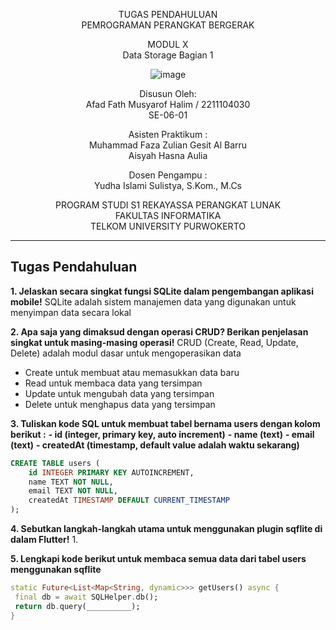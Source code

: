 <div align="center">

TUGAS PENDAHULUAN
<br>
PEMROGRAMAN PERANGKAT BERGERAK

MODUL X
<br>
Data Storage Bagian 1

![image](https://lac.telkomuniversity.ac.id/wp-content/uploads/2021/01/cropped-1200px-Telkom_University_Logo.svg-270x270.png)

Disusun Oleh:
<br>
Afad Fath Musyarof Halim / 2211104030
<br>
SE-06-01

Asisten Praktikum :
<br>
Muhammad Faza Zulian Gesit Al Barru
<br>
Aisyah Hasna Aulia

Dosen Pengampu :
<br>
Yudha Islami Sulistya, S.Kom., M.Cs

PROGRAM STUDI S1 REKAYASSA PERANGKAT LUNAK
<br>
FAKULTAS INFORMATIKA 
<br>
TELKOM UNIVERSITY PURWOKERTO

</div>

---

## Tugas Pendahuluan

**1. Jelaskan secara singkat fungsi SQLite dalam pengembangan aplikasi mobile!**
SQLite adalah sistem manajemen data yang digunakan untuk menyimpan data secara lokal

**2. Apa saja yang dimaksud dengan operasi CRUD? Berikan penjelasan singkat untuk masing-masing operasi!**
CRUD (Create, Read, Update, Delete) adalah modul dasar untuk mengoperasikan data

- Create untuk membuat atau memasukkan data baru
- Read untuk membaca data yang tersimpan
- Update untuk mengubah data yang tersimpan
- Delete untuk menghapus data yang tersimpan

**3. Tuliskan kode SQL untuk membuat tabel bernama users dengan kolom berikut :**
**- id (integer, primary key, auto increment)**
**- name (text)**
**- email (text)**
**- createdAt (timestamp, default value adalah waktu sekarang)**

```sql
CREATE TABLE users (
	id INTEGER PRIMARY KEY AUTOINCREMENT,
	name TEXT NOT NULL,
	email TEXT NOT NULL,
	createdAt TIMESTAMP DEFAULT CURRENT_TIMESTAMP
);
```

**4. Sebutkan langkah-langkah utama untuk menggunakan plugin sqflite di dalam Flutter!**
1. 

**5. Lengkapi kode berikut untuk membaca semua data dari tabel users menggunakan sqflite**

```dart
static Future<List<Map<String, dynamic>>> getUsers() async {
 final db = await SQLHelper.db();
 return db.query(__________);
}
```
